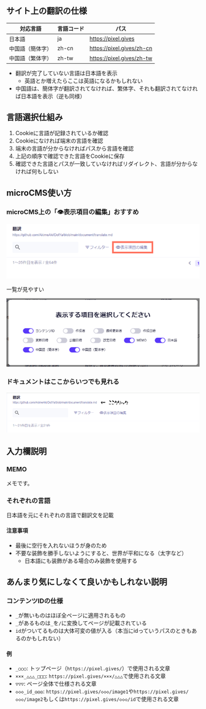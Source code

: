 ## サイト上の翻訳の仕様

| 対応言語         | 言語コード | パス                      |
| ---------------- | ---------- | ------------------------- |
| 日本語           | ja         | https://pixel.gives       |
| 中国語（簡体字） | zh-cn      | https://pixel.gives/zh-cn |
| 中国語（繁体字） | zh-tw      | https://pixel.gives/zh-tw |

-   翻訳が完了していない言語は日本語を表示
    -   英語とか増えたらここは英語になるかもしれない
-   中国語は、簡体字が翻訳されてなければ、繁体字、それも翻訳されてなければ日本語を表示（逆も同様）

## 言語選択仕組み

1. Cookieに言語が記録されているか確認
2. Cookieになければ端末の言語を確認
3. 端末の言語が分からなければパスから言語を確認
4. 上記の順序で確認できた言語をCookieに保存
5. 確認できた言語とパスが一致していなければリダイレクト、言語が分からなければ何もしない

## microCMS使い方

### microCMS上の「👁️表示項目の編集」おすすめ

![image](images/cms-display-here.png)

一覧が見やすい

![image](images/cms-display.png)

### ドキュメントはここからいつでも見れる

![image](images/document-here.png)

## 入力欄説明

### MEMO

メモです。

### それぞれの言語

日本語を元にそれぞれの言語で翻訳文を記載

#### 注意事項

-   最後に空行を入れないほうが身のため
-   不要な装飾を勝手しないようにすると、世界が平和になる（太字など）
    -   日本語にも装飾がある場合のみ装飾を使用する

## あんまり気にしなくて良いかもしれない説明

### コンテンツIDの仕様

-   `_`が無いものはほぼ全ページに適用されるもの
-   `_`があるものは`_`を`/`に変換してページが記載されている
-   `id`がついてるものは大体可変の値が入る（本当にidっていうパスのときもあるのかもしれない）

#### 例

-   `_○○○`: トップページ（`https://pixel.gives/`）で使用される文章
-   `×××_△△△_□□□`: `https://pixel.gives/×××/△△△`で使用される文章
-   `▽▽▽`: ページ全体で仕様される文章
-   `◇◇◇_id_◎◎◎`: `https://pixel.gives/◇◇◇/image1`や`https://pixel.gives/◇◇◇/image2`もしくは`https://pixel.gives/◇◇◇/id`で使用される文章
